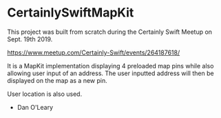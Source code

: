 # CertainlySwiftMapKit
This project was built from scratch during the Certainly Swift Meetup on Sept. 19th 2019.

https://www.meetup.com/Certainly-Swift/events/264187618/

It is a MapKit implementation displaying 4 preloaded map pins while also allowing user input of an address.
The user inputted address will then be displayed on the map as a new pin.

User location is also used. 

- Dan O'Leary
